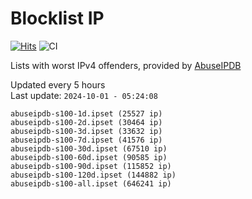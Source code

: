 # Blocklist IP

[![Hits](https://hits.seeyoufarm.com/api/count/incr/badge.svg?url=https%3A%2F%2Fgithub.com%2Fborestad%2Fblocklist-ip%2F&count_bg=%2379C83D&title_bg=%23555555&icon=&icon_color=%23E7E7E7&title=hits&edge_flat=false)](https://hits.seeyoufarm.com)  ![CI](https://img.shields.io/github/workflow/status/borestad/blocklist-ip/CI?style=flat-square)

Lists with worst IPv4 offenders, provided by [AbuseIPDB](https://www.abuseipdb.com/)

<!-- FOOTER-PLACEHOLDER -->
Updated every 5 hours<br>
Last update: `2024-10-01 - 05:24:08`
```
abuseipdb-s100-1d.ipset (25527 ip)
abuseipdb-s100-2d.ipset (30464 ip)
abuseipdb-s100-3d.ipset (33632 ip)
abuseipdb-s100-7d.ipset (41576 ip)
abuseipdb-s100-30d.ipset (67510 ip)
abuseipdb-s100-60d.ipset (90585 ip)
abuseipdb-s100-90d.ipset (115852 ip)
abuseipdb-s100-120d.ipset (144882 ip)
abuseipdb-s100-all.ipset (646241 ip)
```
